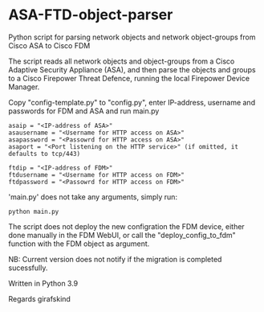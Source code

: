 # ASA-FTD-object-parser
Python script for parsing network objects and network object-groups from Cisco ASA to Cisco FDM

The script reads all network objects and object-groups from a Cisco Adaptive Security Appliance (ASA), and then parse the objects and groups to a Cisco Firepower Threat Defence, running the local Firepower Device Manager.

Copy "config-template.py" to "config.py", enter IP-address, username and passwords for FDM and ASA and run main.py

    asaip = "<IP-address of ASA>"
    asausername = "<Username for HTTP access on ASA>"
    asapassword = "<Passowrd for HTTP access on ASA>"
    asaport = "<Port listening on the HTTP service>" (if omitted, it defaults to tcp/443)

    ftdip = "<IP-address of FDM>"
    ftdusername = "<Username for HTTP access on FDM>"
    ftdpassword = "<Passowrd for HTTP access on FDM>"


'main.py' does not take any arguments, simply run:

    python main.py

The script does not deploy the new configration the FDM device, either done manually in the FDM WebUI, or call the "deploy_config_to_fdm" function with the FDM object as argument. 

NB: Current version does not notify if the migration is completed sucessfully.

Written in Python 3.9

Regards girafskind
